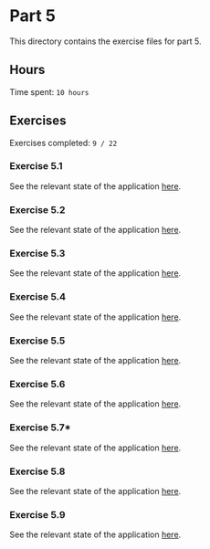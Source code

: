 # Part 5

This directory contains the exercise files for part 5.

## Hours

Time spent: `10 hours`

## Exercises

Exercises completed: `9 / 22`

### Exercise 5.1

See the relevant state of the application [here](https://github.com/rikurauhala/fullstack/tree/b11711050662eb8e0c371ea7a46454a28adf6362/exercises/part05/bloglist-frontend).

### Exercise 5.2

See the relevant state of the application [here](https://github.com/rikurauhala/fullstack/tree/c57f77330b2963dda74c4d69b4f4ed94b866ac65/exercises/part05/bloglist-frontend).

### Exercise 5.3

See the relevant state of the application [here](https://github.com/rikurauhala/fullstack/tree/3ffa7d4c10ad80e3c1d814e3baa57fc2843845a6/exercises/part05/bloglist-frontend).

### Exercise 5.4

See the relevant state of the application [here](https://github.com/rikurauhala/fullstack/tree/3844405484b6c96352ef9cb43ddf9dd3d9467b7d/exercises/part05/bloglist-frontend).

### Exercise 5.5

See the relevant state of the application [here](https://github.com/rikurauhala/fullstack/tree/9af727ff1c743e2176f7ecac8afe9bd44b51fb1c/exercises/part05/bloglist-frontend).

### Exercise 5.6

See the relevant state of the application [here](https://github.com/rikurauhala/fullstack/tree/9af727ff1c743e2176f7ecac8afe9bd44b51fb1c/exercises/part05/bloglist-frontend).

### Exercise 5.7*

See the relevant state of the application [here](https://github.com/rikurauhala/fullstack/tree/125626bb8f2198fbd503aeb62af2a76719862454/exercises/part05/bloglist-frontend).

### Exercise 5.8

See the relevant state of the application [here](https://github.com/rikurauhala/fullstack/tree/8c98b806cfbdafd91ce3ecf13319ce53566fc972/exercises/part05/bloglist-frontend).

### Exercise 5.9

See the relevant state of the application [here](https://github.com/rikurauhala/fullstack/tree/4629ceecddfe653f38fba35ef82cebf30153c83e/exercises/part05/bloglist-frontend).

